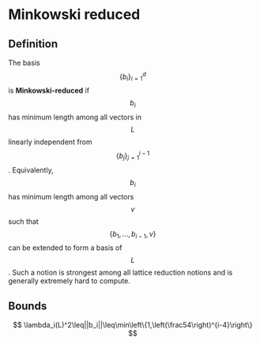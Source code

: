 # Minkowski reduced

## Definition

The basis$$\left\{b_i\right\}_{i=1}^d$$ is **Minkowski-reduced** if $$b_i$$has minimum length among all vectors in $$L$$ linearly independent from$$\left\{b_j\right\}_{j=1}^{i-1}$$. Equivalently, $$b_i$$has minimum length among all vectors $$v$$such that $$\left\{b_1,\dots,b_{i-1},v\right\}$$can be extended to form a basis of$$L$$. Such a notion is strongest among all lattice reduction notions and is generally extremely hard to compute.

## Bounds

$$
\lambda_i(L)^2\leq||b_i||\leq\min\left\{1,\left(\frac54\right)^{i-4}\right\}
$$





